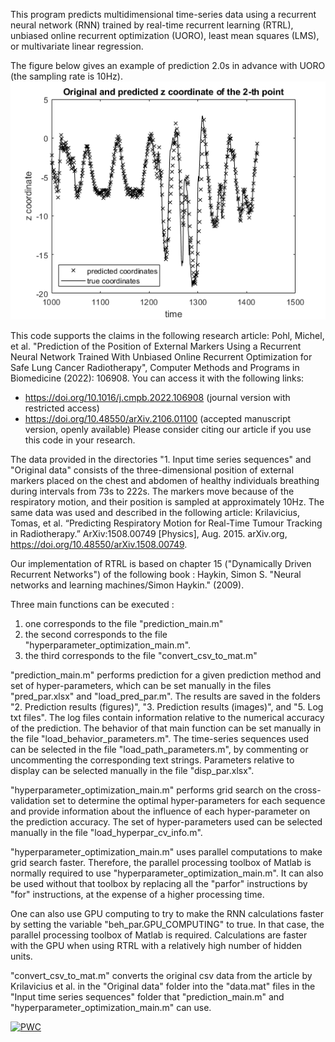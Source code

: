 This program predicts multidimensional time-series data using a recurrent neural network (RNN)
trained by real-time recurrent learning (RTRL), unbiased online recurrent optimization (UORO), least mean squares (LMS), or multivariate linear regression.

The figure below gives an example of prediction 2.0s in advance with UORO (the sampling rate is 10Hz). 
![alt text](prediction_UORO.png "prediction with UORO for sequence 4 and a horizon of 2.0s")

This code supports the claims in the following research article:
Pohl, Michel, et al. "Prediction of the Position of External Markers Using a Recurrent Neural Network Trained With Unbiased Online Recurrent Optimization for Safe Lung Cancer Radiotherapy", Computer Methods and Programs in Biomedicine (2022): 106908. 
You can access it with the following links:
 - https://doi.org/10.1016/j.cmpb.2022.106908 (journal version with restricted access)
 - https://doi.org/10.48550/arXiv.2106.01100 (accepted manuscript version, openly available)
Please consider citing our article if you use this code in your research.

The data provided in the directories "1. Input time series sequences" and "Original data" consists of the three-dimensional position of external markers placed on the chest and abdomen of healthy individuals breathing during intervals from 73s to 222s. The markers move because of the respiratory motion, and their position is sampled at approximately 10Hz.
The same data was used and described in the following article:
Krilavicius, Tomas, et al. “Predicting Respiratory Motion for Real-Time Tumour Tracking in Radiotherapy.” ArXiv:1508.00749 [Physics], Aug. 2015. arXiv.org,  	
https://doi.org/10.48550/arXiv.1508.00749.

Our implementation of RTRL is based on chapter 15 ("Dynamically Driven Recurrent Networks") of the following book :
Haykin, Simon S. "Neural networks and learning machines/Simon Haykin." (2009).

Three main functions can be executed :
 1) one corresponds to the file "prediction_main.m"
 2) the second corresponds to the file "hyperparameter_optimization_main.m".
 3) the third corresponds to the file "convert_csv_to_mat.m"
 
"prediction_main.m" performs prediction for a given prediction method and set of hyper-parameters, which can be set manually in the files "pred_par.xlsx" and "load_pred_par.m".
The results are saved in the folders "2. Prediction results (figures)", "3. Prediction results (images)", and "5. Log txt files".
The log files contain information relative to the numerical accuracy of the prediction.
The behavior of that main function can be set manually in the file "load_behavior_parameters.m".
The time-series sequences used can be selected in the file "load_path_parameters.m", by commenting or uncommenting the corresponding text strings.
Parameters relative to display can be selected manually in the file "disp_par.xlsx".

"hyperparameter_optimization_main.m" performs grid search on the cross-validation set to determine the optimal hyper-parameters for each sequence and provide information about the influence of each hyper-parameter on the prediction accuracy.
The set of hyper-parameters used can be selected manually in the file "load_hyperpar_cv_info.m".

"hyperparameter_optimization_main.m" uses parallel computations to make grid search faster.
Therefore, the parallel processing toolbox of Matlab is normally required to use "hyperparameter_optimization_main.m".
It can also be used without that toolbox by replacing all the "parfor" instructions by "for" instructions, at the expense of a higher processing time.

One can also use GPU computing to try to make the RNN calculations faster by setting the variable "beh_par.GPU_COMPUTING" to true.
In that case, the parallel processing toolbox of Matlab is required.
Calculations are faster with the GPU when using RTRL with a relatively high number of hidden units.

"convert_csv_to_mat.m" converts the original csv data from the article by Krilavicius et al. in the "Original data" folder into the "data.mat" files in the "Input time series sequences" folder that "prediction_main.m" and "hyperparameter_optimization_main.m" can use.

 	
[![PWC](https://img.shields.io/endpoint.svg?url=https://paperswithcode.com/badge/prediction-of-the-position-of-external/multivariate-time-series-forecasting-on-3)](https://paperswithcode.com/sota/multivariate-time-series-forecasting-on-3?p=prediction-of-the-position-of-external)
